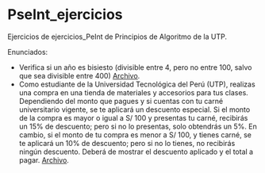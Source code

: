 # PseInt_ejercicios
Ejercicios de ejercicios_PeInt de Principios de Algoritmo de la UTP.

Enunciados:
* Verifica si un año es bisiesto (divisible entre 4, pero no entre 100, salvo que sea divisible entre 400) [Archivo](https://github.com/susananzth/PseInt-Ejercicios/blob/main/ano_bisiesto.psc).
* Como estudiante de la Universidad Tecnológica del Perú (UTP), realizas una compra en una tienda de materiales y accesorios para tus clases. Dependiendo del monto que pagues y si cuentas con tu carné universitario vigente, se te aplicará un descuento especial. Si el monto de la compra es mayor o igual a S/ 100 y presentas tu carné, recibirás un 15% de descuento; pero si no lo presentas, solo obtendrás un 5%. En cambio, si el monto de tu compra es menor a S/ 100, y tienes carné, se te aplicará un 10% de descuento; pero si no lo tienes, no recibirás ningún descuento. Deberá de mostrar el descuento aplicado y el total a pagar. [Archivo](https://github.com/susananzth/PseInt-Ejercicios/blob/main/compra_materiales_estudio.psc).
